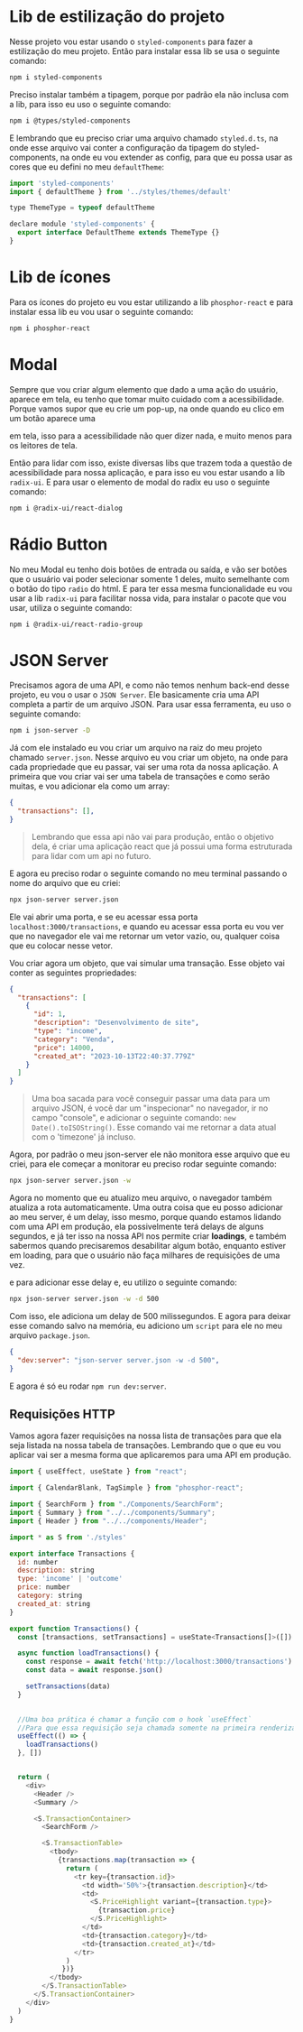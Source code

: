 # Lib de estilização do projeto
Nesse projeto vou estar usando o `styled-components` para fazer a estilização do meu projeto. Então para instalar essa lib se usa o seguinte comando:

```bash
npm i styled-components
```
Preciso instalar também a tipagem, porque por padrão ela não inclusa com a lib, para isso eu uso o seguinte comando:

```bash
npm i @types/styled-components  
```

E lembrando que eu preciso criar uma arquivo chamado `styled.d.ts`, na onde esse arquivo vai conter a configuração da tipagem do styled-components, na onde eu vou extender as config, para que eu possa usar as cores que eu defini no meu `defaultTheme`:

```js
import 'styled-components'
import { defaultTheme } from '../styles/themes/default'

type ThemeType = typeof defaultTheme

declare module 'styled-components' {
  export interface DefaultTheme extends ThemeType {}
}
```

# Lib de ícones
Para os ícones do projeto eu vou estar utilizando a lib `phosphor-react` e para instalar essa lib eu vou usar o seguinte comando:

```bash
npm i phosphor-react
```

# Modal
Sempre que vou criar algum elemento que dado a uma ação do usuário, aparece em tela, eu tenho que tomar muito cuidado com a acessibilidade. Porque vamos supor que eu crie um pop-up, na onde quando eu clico em um botão aparece uma <div> em tela, isso para a acessibilidade não quer dizer nada, e muito menos para os leitores de tela. 

Então para lidar com isso, existe diversas libs que trazem toda a questão de acessibilidade para nossa aplicação, e para isso eu vou estar usando a lib `radix-ui`. E para usar o elemento de modal do radix eu uso o seguinte comando:

```bash
npm i @radix-ui/react-dialog
```

# Rádio Button 
No meu Modal eu tenho dois botões de entrada ou saída, e vão ser botões que o usuário vai poder selecionar somente 1 deles, muito semelhante com o botão do tipo `radio` do html. E para ter essa mesma funcionalidade eu vou usar a lib `radix-ui` para facilitar nossa vida, para instalar o pacote que vou usar, utiliza o seguinte comando:

```bash
npm i @radix-ui/react-radio-group
```

# JSON Server
Precisamos agora de uma API, e como não temos nenhum back-end desse projeto, eu vou o usar o `JSON Server`. Ele basicamente cria uma API completa a partir de um arquivo JSON. Para usar essa ferramenta, eu uso o seguinte comando: 

```bash
npm i json-server -D
```

Já com ele instalado eu vou criar um arquivo na raiz do meu projeto chamado `server.json`. Nesse arquivo eu vou criar um objeto, na onde para cada propriedade que eu passar, vai ser uma rota da nossa aplicação. A primeira que vou criar vai ser uma tabela de transações e como serão muitas, e vou adicionar ela como um array:

```json
{
  "transactions": [],
}
```

> Lembrando que essa api não vai para produção, então o objetivo dela, é criar uma aplicação react que já possui uma forma estruturada para lidar com um api no futuro. 

E agora eu preciso rodar o seguinte comando no meu terminal passando o nome do arquivo que eu criei:

```bash
npx json-server server.json
```

Ele vai abrir uma porta, e se eu acessar essa porta `localhost:3000/transactions`, e quando eu acessar essa porta eu vou ver que no navegador ele vai me retornar um vetor vazio, ou, qualquer coisa que eu colocar nesse vetor. 

Vou criar agora um objeto, que vai simular uma transação. Esse objeto vai conter as seguintes propriedades:

```json
{
  "transactions": [
    {
      "id": 1,
      "description": "Desenvolvimento de site",
      "type": "income",
      "category": "Venda",
      "price": 14000,
      "created_at": "2023-10-13T22:40:37.779Z"
    }
  ]
}
```

> Uma boa sacada para você conseguir passar uma data para um arquivo JSON, é você dar um "inspecionar" no navegador, ir no campo "console", e adicionar o seguinte comando: `new Date().toISOString()`. Esse comando vai me retornar a data atual com o 'timezone' já incluso.

Agora, por padrão o meu json-server ele não monitora esse arquivo que eu criei, para ele começar a monitorar eu preciso rodar seguinte comando:

```bash
npx json-server server.json -w
```

Agora no momento que eu atualizo meu arquivo, o navegador também atualiza a rota automaticamente. Uma outra coisa que eu posso adicionar ao meu server, é um delay, isso mesmo, porque quando estamos lidando com uma API em produção, ela possivelmente terá delays de alguns segundos, e já ter isso na nossa API nos permite criar **loadings**, e também sabermos quando precisaremos desabilitar algum botão, enquanto estiver em loading, para que o usuário não faça milhares de requisições de uma vez.

e para adicionar esse delay e, eu utilizo o seguinte comando:

```bash
npx json-server server.json -w -d 500
```

Com isso, ele adiciona um delay de 500 milissegundos. E agora para deixar esse comando salvo na memória, eu adiciono um `script` para ele no meu arquivo `package.json`.

```json
{
  "dev:server": "json-server server.json -w -d 500",
}
```

E agora é só eu rodar `npm run dev:server`. 


## Requisições HTTP
Vamos agora fazer requisições na nossa lista de transações para que ela seja listada na nossa tabela de transações. Lembrando que o que eu vou aplicar vai ser a mesma forma que aplicaremos para uma API em produção. 

```js
import { useEffect, useState } from "react";

import { CalendarBlank, TagSimple } from "phosphor-react";

import { SearchForm } from "./Components/SearchForm";
import { Summary } from "../../components/Summary";
import { Header } from "../../components/Header";

import * as S from './styles'

export interface Transactions {
  id: number
  description: string
  type: 'income' | 'outcome'
  price: number
  category: string
  created_at: string
}

export function Transactions() {
  const [transactions, setTransactions] = useState<Transactions[]>([])

  async function loadTransactions() {
    const response = await fetch('http://localhost:3000/transactions')
    const data = await response.json()

    setTransactions(data)
  }

  
  //Uma boa prática é chamar a função com o hook `useEffect`
  //Para que essa requisição seja chamada somente na primeira renderização
  useEffect(() => {
    loadTransactions()
  }, [])


  return (
    <div>
      <Header />
      <Summary />

      <S.TransactionContainer>
        <SearchForm />

        <S.TransactionTable>
          <tbody>
            {transactions.map(transaction => {
              return (
                <tr key={transaction.id}>
                  <td width='50%'>{transaction.description}</td>
                  <td>
                    <S.PriceHighlight variant={transaction.type}>
                      {transaction.price}
                    </S.PriceHighlight>
                  </td>
                  <td>{transaction.category}</td>
                  <td>{transaction.created_at}</td>
                </tr>
              )
             })}
          </tbody>
        </S.TransactionTable>
      </S.TransactionContainer>
    </div>
  )
}
```


